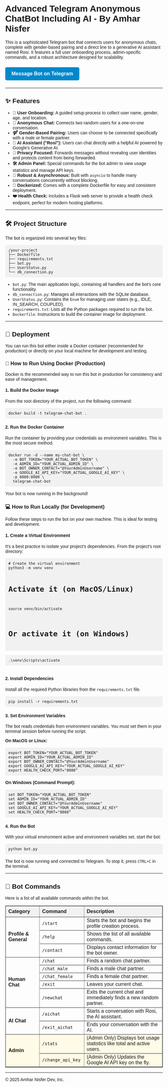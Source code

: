 <!DOCTYPE html>
<html>
<body style="font-family: sans-serif;">
<h1>Advanced Telegram Anonymous ChatBot Including AI - By Amhar Nisfer</h1>
<p>This is a sophisticated Telegram bot that connects users for anonymous chats, complete with gender-based pairing and a direct line to a generative AI assistant named Rosi. It features a full user onboarding process, admin-specific commands, and a robust architecture designed for scalability.</p>
<a href="https://t.me/aharchatbot" target="_blank" style="display: inline-block; background-color: #0088cc; color: #ffffff; padding: 12px 20px; margin: 10px 0; text-align: center; text-decoration: none; font-size: 16px; border-radius: 5px; font-weight: bold;">Message Bot on Telegram</a>
<hr>
<h2>✨ Features</h2>
<ul>
<li><strong>👤 User Onboarding:</strong> A guided setup process to collect user name, gender, age, and location.</li>
<li><strong>💬 Anonymous Chat:</strong> Connects two random users for a one-on-one conversation.</li>
<li><strong>⚤ Gender-Based Pairing:</strong> Users can choose to be connected specifically with a male or female partner.</li>
<li><strong>🤖 AI Assistant ("Rosi"):</strong> Users can chat directly with a helpful AI powered by Google's Generative AI.</li>
<li><strong>🔐 Privacy Focused:</strong> Forwards messages without revealing user identities and protects content from being forwarded.</li>
<li><strong>🛠️ Admin Panel:</strong> Special commands for the bot admin to view usage statistics and manage API keys.</li>
<li><strong>🚀 Robust & Asynchronous:</strong> Built with <code>asyncio</code> to handle many conversations concurrently without blocking.</li>
<li><strong>🐳 Dockerized:</strong> Comes with a complete Dockerfile for easy and consistent deployment.</li>
<li><strong>❤️ Health Check:</strong> Includes a Flask web server to provide a health check endpoint, perfect for modern hosting platforms.</li>
</ul>
<hr>
<h2>🛠️ Project Structure</h2>
<p>The bot is organized into several key files:</p>
<pre><code style="background-color: #f1f1f1; display: block; padding: 10px;">/your-project
├── Dockerfile
├── requirements.txt
├── bot.py
├── UserStatus.py
└── db_connection.py
</code></pre>
<ul>
<li><code>bot.py</code>: The main application logic, containing all handlers and the bot's core functionality.</li>
<li><code>db_connection.py</code>: Manages all interactions with the SQLite database.</li>
<li><code>UserStatus.py</code>: Contains the <code>Enum</code> for managing user states (e.g., IDLE, IN_SEARCH, COUPLED).</li>
<li><code>requirements.txt</code>: Lists all the Python packages required to run the bot.</li>
<li><code>Dockerfile</code>: Instructions to build the container image for deployment.</li>
</ul>
<hr>
<h2>🚀 Deployment</h2>
<p>You can run this bot either inside a Docker container (recommended for production) or directly on your local machine for development and testing.</p>
<h3><strong>🐳 How to Run Using Docker (Production)</strong></h3>
<p>Docker is the recommended way to run this bot in production for consistency and ease of management.</p>
<h4><strong>1. Build the Docker Image</strong></h4>
<p>From the root directory of the project, run the following command:</p>
<pre><code style="background-color: #f1f1f1; display: block; padding: 10px;">docker build -t telegram-chat-bot .</code></pre>
<h4><strong>2. Run the Docker Container</strong></h4>
<p>Run the container by providing your credentials as environment variables. This is the most secure method.</p>
<pre><code style="background-color: #f1f1f1; display: block; padding: 10px;">docker run -d --name my-chat-bot \
  -e BOT_TOKEN="YOUR_ACTUAL_BOT_TOKEN" \
  -e ADMIN_ID="YOUR_ACTUAL_ADMIN_ID" \
  -e BOT_OWNER_CONTACT="@YourAdminUsername" \
  -e GOOGLE_AI_API_KEY="YOUR_ACTUAL_GOOGLE_AI_KEY" \
  -p 8080:8080 \
  telegram-chat-bot
</code></pre>
<p>Your bot is now running in the background!</p>
<h3><strong>💻 How to Run Locally (for Development)</strong></h3>
<p>Follow these steps to run the bot on your own machine. This is ideal for testing and development.</p>
<h4><strong>1. Create a Virtual Environment</strong></h4>
<p>It's a best practice to isolate your project's dependencies. From the project's root directory:</p>
<pre><code style="background-color: #f1f1f1; display: block; padding: 10px;"># Create the virtual environment
python3 -m venv venv

# Activate it (on MacOS/Linux)
source venv/bin/activate

# Or activate it (on Windows)
.\\venv\\Scripts\\activate
</code></pre>
<h4><strong>2. Install Dependencies</strong></h4>
<p>Install all the required Python libraries from the <code>requirements.txt</code> file.</p>
<pre><code style="background-color: #f1f1f1; display: block; padding: 10px;">pip install -r requirements.txt
</code></pre>
<h4><strong>3. Set Environment Variables</strong></h4>
<p>The bot reads credentials from environment variables. You must set them in your terminal session before running the script.</p>
<p><strong>On MacOS or Linux:</strong></p>
<pre><code style="background-color: #f1f1f1; display: block; padding: 10px;">export BOT_TOKEN="YOUR_ACTUAL_BOT_TOKEN"
export ADMIN_ID="YOUR_ACTUAL_ADMIN_ID"
export BOT_OWNER_CONTACT="@YourAdminUsername"
export GOOGLE_AI_API_KEY="YOUR_ACTUAL_GOOGLE_AI_KEY"
export HEALTH_CHECK_PORT="8080"
</code></pre>
<p><strong>On Windows (Command Prompt):</strong></p>
<pre><code style="background-color: #f1f1f1; display: block; padding: 10px;">set BOT_TOKEN="YOUR_ACTUAL_BOT_TOKEN"
set ADMIN_ID="YOUR_ACTUAL_ADMIN_ID"
set BOT_OWNER_CONTACT="@YourAdminUsername"
set GOOGLE_AI_API_KEY="YOUR_ACTUAL_GOOGLE_AI_KEY"
set HEALTH_CHECK_PORT="8080"
</code></pre>
<h4><strong>4. Run the Bot</strong></h4>
<p>With your virtual environment active and environment variables set, start the bot:</p>
<pre><code style="background-color: #f1f1f1; display: block; padding: 10px;">python bot.py
</code></pre>
<p>The bot is now running and connected to Telegram. To stop it, press <code>CTRL+C</code> in the terminal.</p>
<hr>
<h2>🤖 Bot Commands</h2>
<p>Here is a list of all available commands within the bot.</p>
<table border="1" style="width:100%; border-collapse: collapse;">
<thead>
<tr style="background-color: #f2f2f2;">
<th style="padding: 8px; text-align: left;">Category</th>
<th style="padding: 8px; text-align: left;">Command</th>
<th style="padding: 8px; text-align: left;">Description</th>
</tr>
</thead>
<tbody>
<tr>
<td rowspan="3"><strong>Profile & General</strong></td>
<td><code>/start</code></td>
<td>Starts the bot and begins the profile creation process.</td>
</tr>
<tr>
<td><code>/help</code></td>
<td>Shows the list of all available commands.</td>
</tr>
<tr>
<td><code>/contact</code></td>
<td>Displays contact information for the bot owner.</td>
</tr>
<tr>
<td rowspan="5"><strong>Human Chat</strong></td>
<td><code>/chat</code></td>
<td>Finds a random chat partner.</td>
</tr>
<tr>
<td><code>/chat_male</code></td>
<td>Finds a male chat partner.</td>
</tr>
<tr>
<td><code>/chat_female</code></td>
<td>Finds a female chat partner.</td>
</tr>
<tr>
<td><code>/exit</code></td>
<td>Leaves your current chat.</td>
</tr>
<tr>
<td><code>/newchat</code></td>
<td>Exits the current chat and immediately finds a new random partner.</td>
</tr>
<tr>
<td rowspan="2"><strong>AI Chat</strong></td>
<td><code>/aichat</code></td>
<td>Starts a conversation with Rosi, the AI assistant.</td>
</tr>
<tr>
<td><code>/exit_aichat</code></td>
<td>Ends your conversation with the AI.</td>
</tr>
<tr>
<td rowspan="2" style="background-color: #fffbe6;"><strong>Admin</strong></td>
<td style="background-color: #fffbe6;"><code>/stats</code></td>
<td style="background-color: #fffbe6;">(Admin Only) Displays bot usage statistics like total and active users.</td>
</tr>
<tr>
<td style="background-color: #fffbe6;"><code>/change_api_key <key></code></td>
<td style="background-color: #fffbe6;">(Admin Only) Updates the Google AI API key on the fly.</td>
</tr>
</tbody>
</table>
<hr>
<p>© 2025 Amhar Nisfer Dev, Inc.</p>
</body>
</html>
